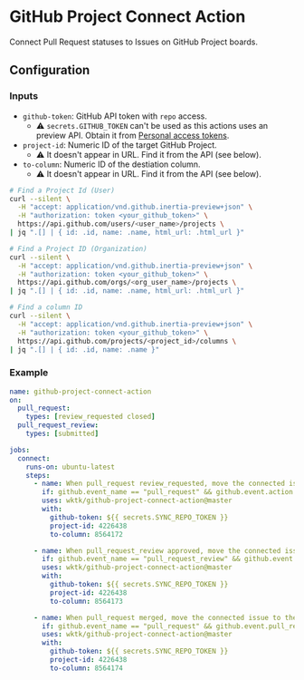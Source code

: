 # GitHub Project Connect Action

Connect Pull Request statuses to Issues on GitHub Project boards.

## Configuration

### Inputs

- `github-token`: GitHub API token with `repo` access.
  - :warning: `secrets.GITHUB_TOKEN` can't be used as this actions uses an preview API.  Obtain it from [Personal access tokens].
- `project-id`: Numeric ID of the target GitHub Project.
  - :warning: It doesn't appear in URL.  Find it from the API (see below).
- `to-column`: Numeric ID of the destiation column.
  - :warning: It doesn't appear in URL.  Find it from the API (see below).

```sh
# Find a Project Id (User)
curl --silent \
  -H "accept: application/vnd.github.inertia-preview+json" \
  -H "authorization: token <your_github_token>" \
  https://api.github.com/users/<user_name>/projects \
| jq ".[] | { id: .id, name: .name, html_url: .html_url }"

# Find a Project ID (Organization)
curl --silent \
  -H "accept: application/vnd.github.inertia-preview+json" \
  -H "authorization: token <your_github_token>" \
  https://api.github.com/orgs/<org_user_name>/projects \
| jq ".[] | { id: .id, name: .name, html_url: .html_url }"

# Find a column ID
curl --silent \
  -H "accept: application/vnd.github.inertia-preview+json" \
  -H "authorization: token <your_github_token>" \
  https://api.github.com/projects/<project_id>/columns \
| jq ".[] | { id: .id, name: .name }"
```

[Personal access tokens]: https://github.com/settings/tokens

### Example

```yaml
name: github-project-connect-action
on:
  pull_request:
    types: [review_requested closed]
  pull_request_review:
    types: [submitted]

jobs:
  connect:
    runs-on: ubuntu-latest
    steps:
      - name: When pull_request review_requested, move the connected issue to the Reviewing column
        if: github.event_name == "pull_request" && github.event.action == "review_requested"
        uses: wktk/github-project-connect-action@master
        with:
          github-token: ${{ secrets.SYNC_REPO_TOKEN }}
          project-id: 4226438
          to-column: 8564172

      - name: When pull_request_review approved, move the connected issue to the Ready column
        if: github.event_name == "pull_request_review" && github.event.review.state == "approved"
        uses: wktk/github-project-connect-action@master
        with:
          github-token: ${{ secrets.SYNC_REPO_TOKEN }}
          project-id: 4226438
          to-column: 8564173

      - name: When pull_request merged, move the connected issue to the Done column
        if: github.event_name == "pull_request" && github.event.pull_request.merged_at != ""
        uses: wktk/github-project-connect-action@master
        with:
          github-token: ${{ secrets.SYNC_REPO_TOKEN }}
          project-id: 4226438
          to-column: 8564174
```
